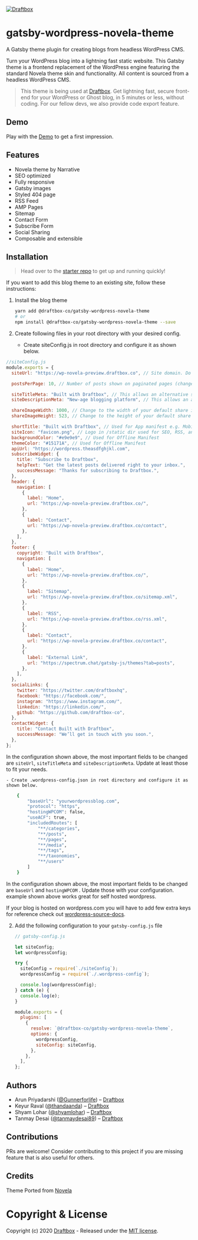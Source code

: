 [![Draftbox](https://res.cloudinary.com/thinkcdnimages/image/upload/v1589291053/Draftbox/draftbox-for-github.svg)](https://draftbox.co)

# gatsby-wordpress-novela-theme

A Gatsby theme plugin for creating blogs from headless WordPress CMS.

Turn your WordPress blog into a lightning fast static website. This Gatsby theme is a frontend replacement of the WordPress engine featuring the standard Novela theme skin and functionality. All content is sourced from a headless WordPress CMS.

> This theme is being used at [Draftbox](https://draftbox.co). Get lightning fast, secure front-end for your WordPress or Ghost blog, in 5 minutes or less, without coding. For our fellow devs, we also provide code export feature.

## Demo

Play with the [Demo](https://wp-novela-preview.draftbox.co/) to get a first impression.

## Features

- Novela theme by Narrative
- SEO optimized
- Fully responsive
- Gatsby images
- Styled 404 page
- RSS Feed
- AMP Pages
- Sitemap
- Contact Form
- Subscribe Form
- Social Sharing
- Composable and extensible

## Installation

> Head over to the [starter repo](https://github.com/draftbox-co/gatsby-wordpress-novela-starter) to get up and running quickly!

If you want to add this blog theme to an existing site, follow these instructions:

1. Install the blog theme

   ```bash
   yarn add @draftbox-co/gatsby-wordpress-novela-theme
   # or
   npm install @draftbox-co/gatsby-wordpress-novela-theme --save
   ```

2. Create following files in your root directory with your desired config.

   - Create siteConfig.js in root directory and configure it as shown below.

```js
//siteConfig.js
module.exports = {
  siteUrl: "https://wp-novela-preview.draftbox.co", // Site domain. Do not include a trailing slash!

  postsPerPage: 10, // Number of posts shown on paginated pages (changes this requires sometimes to delete the cache)

  siteTitleMeta: "Built with Draftbox", // This allows an alternative site title for meta data for pages.
  siteDescriptionMeta: "New-age blogging platform", // This allows an alternative site description for meta data for pages.

  shareImageWidth: 1000, // Change to the width of your default share image
  shareImageHeight: 523, // Change to the height of your default share image

  shortTitle: "Built with Draftbox", // Used for App manifest e.g. Mobile Home Screen
  siteIcon: "favicon.png", // Logo in /static dir used for SEO, RSS, and App manifest
  backgroundColor: "#e9e9e9", // Used for Offline Manifest
  themeColor: "#15171A", // Used for Offline Manifest
  apiUrl: "https://wordpress.theasdfghjkl.com",
  subscribeWidget: {
    title: "Subscribe to Draftbox",
    helpText: "Get the latest posts delivered right to your inbox.",
    successMessage: "Thanks for subscribing to Draftbox.",
  },
  header: {
    navigation: [
      {
        label: "Home",
        url: "https://wp-novela-preview.draftbox.co/",
      },
      {
        label: "Contact",
        url: "https://wp-novela-preview.draftbox.co/contact",
      },
    ],
  },
  footer: {
    copyright: "Built with Draftbox",
    navigation: [
      {
        label: "Home",
        url: "https://wp-novela-preview.draftbox.co/",
      },
      {
        label: "Sitemap",
        url: "https://wp-novela-preview.draftbox.co/sitemap.xml",
      },
      {
        label: "RSS",
        url: "https://wp-novela-preview.draftbox.co/rss.xml",
      },
      {
        label: "Contact",
        url: "https://wp-novela-preview.draftbox.co/contact",
      },
      {
        label: "External Link",
        url: "https://spectrum.chat/gatsby-js/themes?tab=posts",
      },
    ],
  },
  socialLinks: {
    twitter: "https://twitter.com/draftboxhq",
    facebook: "https://facebook.com/",
    instagram: "https://www.instagram.com/",
    linkedin: "https://linkedin.com/",
    github: "https://github.com/draftbox-co",
  },
  contactWidget: {
    title: "Contact Built with Draftbox",
    successMessage: "We’ll get in touch with you soon.",
  },
};
```

In the configuration shown above, the most important fields to be changed are `siteUrl`, `siteTitleMeta` and `siteDescriptionMeta`. Update at least those to fit your needs.

    - Create .wordpress-config.json in root directory and configure it as shown below.

```bash
    {
        "baseUrl": "yourwordpressblog.com",
        "protocol": "https",
        "hostingWPCOM": false,
        "useACF": true,
        "includedRoutes": [
            "**/categories",
            "**/posts",
            "**/pages",
            "**/media",
            "**/tags",
            "**/taxonomies",
            "**/users"
        ]
    }
```

In the configuration shown above, the most important fields to be changed are `baseUrl` and `hostingWPCOM` . Update those with your configuration. example shown above works great for self hosted wordpress.

If your blog is hosted on wordpress.com you will have to add few extra keys for reference check out [wordpress-source-docs](https://www.gatsbyjs.org/packages/gatsby-source-wordpress/).

2. Add the following configuration to your `gatsby-config.js` file

   ```js
   // gatsby-config.js

   let siteConfig;
   let wordpressConfig;

   try {
     siteConfig = require(`./siteConfig`);
     wordpressConfig = require(`./.wordpress-config`);

     console.log(wordpressConfig);
   } catch (e) {
     console.log(e);
   }

   module.exports = {
     plugins: [
       {
         resolve: `@draftbox-co/gatsby-wordpress-novela-theme`,
         options: {
           wordpressConfig,
           siteConfig: siteConfig,
         },
       },
     ],
   };
   ```

## Authors

- Arun Priyadarshi ([@Gunnerforlife](https://github.com/Gunnerforlife)) – [Draftbox](https://draftbox.co)
- Keyur Raval ([@thandaanda](https://github.com/thandaanda)) – [Draftbox](https://draftbox.co)
- Shyam Lohar ([@shyamlohar](https://github.com/shyamlohar)) – [Draftbox](https://draftbox.co)
- Tanmay Desai ([@tanmaydesai89](https://github.com/tanmaydesai89)) – [Draftbox](https://draftbox.co)

## Contributions

PRs are welcome! Consider contributing to this project if you are missing feature that is also useful for others.

## Credits

Theme Ported from [Novela](https://github.com/narative/gatsby-theme-novela)


# Copyright & License

Copyright (c) 2020 [Draftbox](https://draftbox.co) - Released under the [MIT license](LICENSE).
